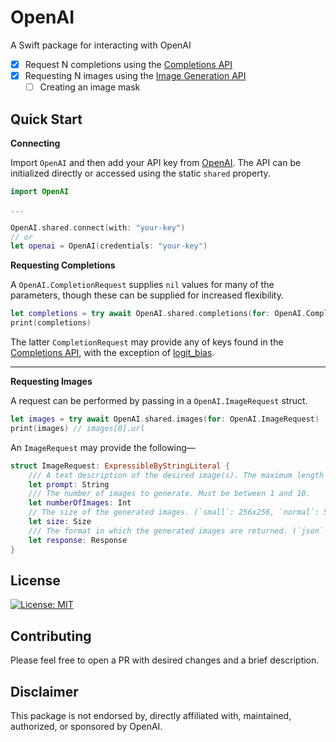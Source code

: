 # OpenAI

A Swift package for interacting with OpenAI
  - [x] Request N completions using the [Completions API](https://beta.openai.com/docs/api-reference/completions/create)
  - [x] Requesting N images using the [Image Generation API](https://beta.openai.com/docs/guides/images)
    - [ ] Creating an image mask
  
## Quick Start

**Connecting**

Import `OpenAI` and then add your API key from [OpenAI](https://openai.com/api/). The API can be initialized directly or accessed using the static `shared` property.

```swift
import OpenAI

...

OpenAI.shared.connect(with: "your-key")
// or
let openai = OpenAI(credentials: "your-key")
```

**Requesting Completions**

A `OpenAI.CompletionRequest` supplies `nil` values for many of the parameters, though these can be supplied for increased flexibility.
```swift
let completions = try await OpenAI.shared.completions(for: OpenAI.CompletionRequest)
print(completions)
```

The latter `CompletionRequest` may provide any of keys found in the [Completions API](https://beta.openai.com/docs/api-reference/completions/create), with the exception of [logit_bias](https://beta.openai.com/docs/api-reference/completions/create#completions/create-logit_bias).

---

**Requesting Images**

A request can be performed by passing in a `OpenAI.ImageRequest` struct.
```swift
let images = try await OpenAI.shared.images(for: OpenAI.ImageRequest)
print(images) // images[0].url
```

An `ImageRequest` may provide the following—
```swift
struct ImageRequest: ExpressibleByStringLiteral {
    /// A text description of the desired image(s). The maximum length is 1000 characters.
    let prompt: String
    /// The number of images to generate. Must be between 1 and 10.
    let numberOfImages: Int
    // The size of the generated images. (`small`: 256x256, `normal`: 512x512, `large`: 1024x1024x)
    let size: Size
    /// The format in which the generated images are returned. (`json` or `b64JSON`)
    let response: Response 
}
```

## License
[![License: MIT](https://img.shields.io/badge/License-MIT-yellow.svg)](https://opensource.org/licenses/MIT)

## Contributing

Please feel free to open a PR with desired changes and a brief description.

## Disclaimer

This package is not endorsed by, directly affiliated with, maintained, authorized, or sponsored by OpenAI.
